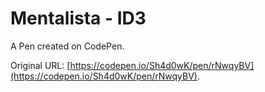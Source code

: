 # Mentalista - ID3

A Pen created on CodePen.

Original URL: [https://codepen.io/Sh4d0wK/pen/rNwqyBV](https://codepen.io/Sh4d0wK/pen/rNwqyBV).

